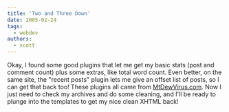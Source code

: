 ```yaml
---
title: 'Two and Three Down'
date: 2005-02-24
tags:
  - webdev
authors:
  - scott
---
```


Okay, I found some good plugins that let me get my basic stats (post and comment count) plus some extras, like total word count. Even better, on the same site, the "recent posts" plugin lets me give an offset list of posts, so I can get that back too! These plugins all came from [MtDewVirus.com](http://www.mtdewvirus.com/). Now I just need to check my archives and do some cleaning, and I'll be ready to plunge into the templates to get my nice clean XHTML back!
